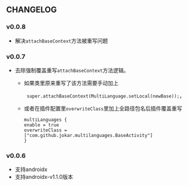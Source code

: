 ## CHANGELOG
### v0.0.8
- 解决```attachBaseContext```方法被重写问题

### v0.0.7
- 去除强制覆盖重写```attachBaseContext```方法逻辑。

    - 如果类里原来重写了该方法需要手动加上

        ``` super.attachBaseContext(MultiLanguage.setLocal(newBase));```，

    - 或者在插件配置里```overwriteClass```里加上全路径包名后插件覆盖重写 

        ```
        multiLanguages {
        enable = true
        overwriteClass = ["com.github.jokar.multilanguages.BaseActivity"]
        }
        ```

### v0.0.6
- 支持androidx
- 支持androidx-v1.1.0版本


